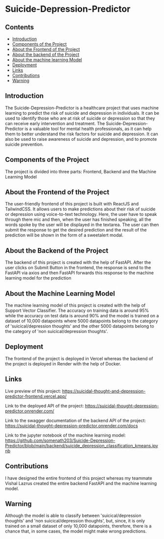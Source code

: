 # Suicide-Depression-Predictor

## Contents

- [Introduction](#Introduction)
- [Components of the Project](#Components-of-the-Project)
- [About the Frontend of the Project](#About-the-Frontend-of-the-Project)
- [About the backend of the Project](#About-the-Backend-of-the-Project)
- [About the machine learning Model](#About-the-Machine-Learning-Model)
- [Deployment](#Deployment)
- [Links](#Links)
- [Contributions](#Contributions)
- [Warning](#Warning)



## Introduction 

The Suicide-Depression-Predictor is a healthcare project that uses machine learning to predict the risk of suicide and depression in individuals. It can be used to identify those who are at risk of suicide or depression so that they can receive early intervention and treatment.
The Suicide-Depression-Predictor is a valuable tool for mental health professionals, as it can help them to better understand the risk factors for suicide and depression. It can also be used to raise awareness of suicide and depression, and to promote suicide prevention.

## Components of the Project

The project is divided into three parts: Frontend, Backend and the Machine Learning Model

## About the Frontend of the Project

The user-friendly frontend of this project is built with ReactJS and TailwindCSS. It allows users to make predictions about their risk of suicide or depression using voice-to-text technology. Here, the user have
to speak through there mic and then, when the user has finished speaking, all the words spoke by the user will be displayed in the textarea. The user can then submit the response to get the desired prediction and the result of the prediction will be shown in the form of a sweetalert modal.

## About the Backend of the Project

The backend of this project is created with the help of FastAPI. After the user clicks on Submit Button in the frontend, the response is send to the FastAPI via axios and then FastAPI forwards this response to the machine 
learning model for the prediction

## About the Machine Learning Model

The machine learning model of this project is created with the help of Support Vector Classifier. The accuracy on training data is around 95% while the accuracy on test data is around 90% and the model is trained 
on a dataset of 10,000 datapoints where 5000 datapoints belong to the category of 'suicical/depression thoughts' and the other 5000 datapoints belong to the category of 'non suicical/depression thoughts'.

## Deployment

The frontend of the project is deployed in Vercel whereas the backend of the project is deployed in Render with the help of Docker.

## Links

Live preview of this project: https://suicidal-thought-and-depression-predictor-frontend.vercel.app/

Link to the deployed API of the project: https://suicidal-thought-depression-predictor.onrender.com/

Link to the swagger documentation of the backend API of the project: https://suicidal-thought-depression-predictor.onrender.com/docs

Link to the jupyter notebook of the machine learning model: https://github.com/somenath203/Suicide-Depression-Predictor/blob/main/backend/suicide_depression_classification_kmeans.ipynb

## Contributions

I have designed the entire frontend of this project whereas my teammate Vishal Lazrus created the entire backend FastAPI and the machine learning model.

## Warning

Although the model is able to classify between 'suicical/depression thoughts' and 'non suicical/depression thoughts', but, since, it is only trained on a small dataset of only 10,000 datapoints, therefore,
there is a chance that, in some cases, the model might make wrong predictions.

